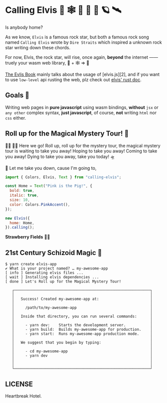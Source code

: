 # Calling Elvis 🦀 🕸  🎸 📡 🚀 🪐 🛰

Is anybody home?

As we know, `Elvis` is a famous rock star, but both a famous rock song named `Calling Elvis` wrote by `Dire Straits` which inspired a unknown rock star writing down these chords.

For now, Elvis, the rock star, will rise, once again, **beyond** the internet —— truely your wasm web library, 🦀 + 🕸  => 💖

[The Evlis Book][1] mainly talks about the usage of [elvis.js][2], and if you want to use `low-level` api rusting the web, plz check out [elvis' rust doc][3].

## Goals 🎯

Writing web pages in **pure javascript** using wasm bindings, **without** `jsx` or `any other` complex syntax, **just javascript**, of course, **not** writing `html` nor `css` either.

## Roll up for the Magical Mystery Tour! 🌈

🧙‍♂️ 🤹‍♂️ Here we go! Roll up, roll up for the mystery tour, the magical mystery tour is waiting to take you away! Hoping to take you away! Coming to take you away! Dying to take you away, take you today! 🛸

🎻 Let me take you down, cause I'm going to,

```js
import { Colors, Elvis, Text } from "calling-elvis";

const Home = Text("Pink is the Pig!", {
  bold: true,
  italic: true,
  size: 10,
  color: Colors.PinkAccent(),
});

new Elvis({
  home: Home,
}).calling();
```
 **Strawberry Fields** 🧑‍🚀


## 21st Century Schizoid Magic 🍩

```text
$ yarn create elvis-app
✔ What is your project named? … my-awesome-app
[ info ] Generating elvis files ...
[ wait ] Installing elvis dependencies ...
[ done ] Let's Roll up for the Magical Mystery Tour!

   ┌─────────────────────────────────────────────────────────────┐
   │                                                             │
   │   Success! Created my-awesome-app at:                       │
   │                                                             │
   │     /path/to/my-awesome-app                                 │
   │                                                             │
   │   Inside that directory, you can run several commands:      │
   │                                                             │
   │     - yarn dev:    Starts the development server.           │
   │     - yarn build:  Builds my-awesome-app for production.    │
   │     - yarn start:  Runs my-awesome-app production mode.     │
   │                                                             │
   │   We suggest that you begin by typing:                      │
   │                                                             │
   │     - cd my-awesome-app                                     │
   │     - yarn dev                                              │
   │                                                             │
   │                                                             │
   └─────────────────────────────────────────────────────────────┘
```

## LICENSE

Heartbreak Hotel.

[1]: https://clearloop.github.io/elvis
[1]: https://clearloop.github.io/elvis.js
[3]: https://docs.rs/elvis

